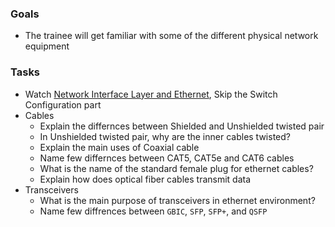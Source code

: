 
### Goals
- The trainee will get familiar with some of the different physical network equipment

### Tasks
- Watch [Network Interface Layer and Ethernet](https://app.pluralsight.com/library/courses/network-interface-ethernet-cisco-ccna-200-125-100-105/table-of-contents), Skip the Switch Configuration part
- Cables
    - Explain the differnces between Shielded and Unshielded twisted pair
    - In Unshielded twisted pair, why are the inner cables twisted?
    - Explain the main uses of Coaxial cable
    - Name few differnces between CAT5, CAT5e and CAT6 cables
    - What is the name of the standard female plug for ethernet cables?
    - Explain how does optical fiber cables transmit data
- Transceivers
  - What is the main purpose of transceivers in ethernet environment?
  - Name few diffrences between `GBIC`, `SFP`, `SFP+`, and `QSFP`